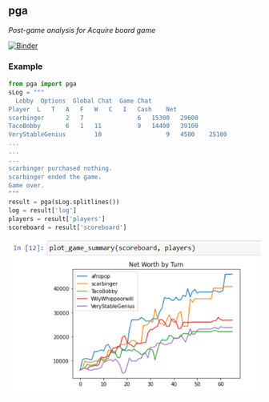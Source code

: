 ## pga
*Post-game analysis for Acquire board game*

[![Binder](https://mybinder.org/badge_logo.svg)](https://mybinder.org/v2/gh/dpebert7/pga/master?filepath=main.ipynb)

### Example
```python
from pga import pga
sLog = """
  Lobby  Options  Global Chat  Game Chat
Player	L	T	A	F	W	C	I	Cash	Net
scarbinger		2	7				6	15300	29600
TacoBobby		6	1	11			9	14400	39100
VeryStableGenius		10					9	4500	25100
...
...
...
scarbinger purchased nothing.
scarbinger ended the game.
Game over.
"""
result = pga(sLog.splitlines())
log = result['log']
players = result['players']
scoreboard = result['scoreboard']
```

![](screenshot.png)



